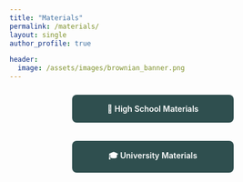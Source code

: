```yaml
---
title: "Materials"
permalink: /materials/
layout: single
author_profile: true

header:
  image: /assets/images/brownian_banner.png
---
```


<style>
  .button {
    display: inline-block;
    padding: 1rem 2rem;
    border-radius: 8px;
    background-color: #2f4f4f;
    color: #ffffff !important;
    text-decoration: none;
    font-weight: 600;
    text-align: center;
    min-width: 220px;
  }

  .button-container {
    display: flex;
    gap: 2rem;
    margin-top: 1.5rem;
    justify-content: center;
    flex-wrap: wrap;
  }
</style>

<div class="button-container">
  <a href="/materials/highschool/" class="button">
    📘 High School Materials
  </a>
  <a href="/materials/university/" class="button">
    🎓 University Materials
  </a>
</div>


